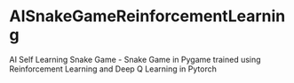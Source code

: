 # AISnakeGameReinforcementLearning
AI Self Learning Snake Game - Snake Game in Pygame trained using Reinforcement Learning and Deep Q Learning in Pytorch
